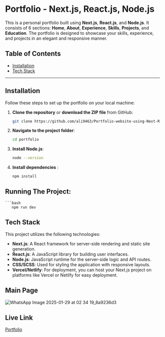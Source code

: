 # Portfolio - Next.js, React.js, Node.js

This is a personal portfolio built using **Next.js**, **React.js**, and **Node.js**. It consists of 6 sections: **Home**, **About**, **Experience**, **Skills**, **Projects**, and **Education**. The portfolio is designed to showcase your skills, experience, and projects in an elegant and responsive manner.

## Table of Contents
- [Installation](#installation)
- [Tech Stack](#tech-stack)

---

## Installation

Follow these steps to set up the portfolio on your local machine:

1. **Clone the repository** or **download the ZIP file** from GitHub:

   ```bash
   git clone https://github.com/ali9463/Portfolio-website-using-Next-React-and-Node
   
2. **Navigate to the project folder**:

   ```bash
   cd portfolio

3. **Install Node.js**:

   ```bash
   node --version

4. **Install dependencies** :

   ```bash
   npm install

## Running The Project:

    ```bash
       npm run dev


## Tech Stack

This project utilizes the following technologies:

- **Next.js**: A React framework for server-side rendering and static site generation.
- **React.js**: A JavaScript library for building user interfaces.
- **Node.js**: JavaScript runtime for the server-side logic and API routes.
- **CSS/SCSS**: Used for styling the application with responsive layouts.
- **Vercel/Netlify**: For deployment, you can host your Next.js project on platforms like Vercel or Netlify for easy deployment.

## Main Page
![WhatsApp Image 2025-01-29 at 02 34 19_8a9236d3](https://github.com/user-attachments/assets/8c488130-1c8e-4bdc-a4a4-b9158e36b967)

## Live Link

[Portfolio](https://aliportfolio-dusky.vercel.app)




